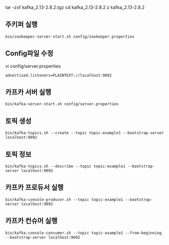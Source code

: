 tar -zxf kafka_2.13-2.8.2.tgz
cd kafka_2.13-2.8.2
z kafka_2.13-2.8.2

## 주키퍼 실행
```
bin/zookeeper-server-start.sh config/zookeeper.properties
```

## Config파일 수정
vi config/server.properties
```
advertised.listeners=PLAINTEXT://localhost:9092
```

## 카프카 서버 실행
```
bin/kafka-server-start.sh config/server.properties
```

## 토픽 생성
```
bin/kafka-topics.sh --create --topic topic-example1 --bootstrap-server localhost:9092
```

## 토픽 정보
```
bin/kafka-topics.sh --describe --topic topic-example1 --bootstrap-server localhost:9092
```

## 카프카 프로듀서 실행
```
bin/kafka-console-producer.sh --topic topic-example1 --bootstrap-server localhost:9092
```

## 카프카 컨슈머 실행
```
bin/kafka-console-consumer.sh --topic topic-example1 --from-beginning --bootstrap-server localhost:9092
```
